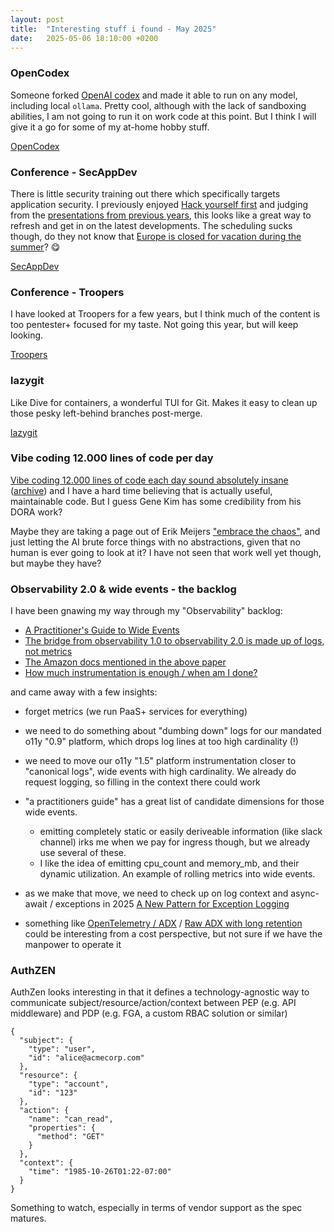 ```yaml
---
layout: post
title:  "Interesting stuff i found - May 2025"
date:   2025-05-06 18:10:00 +0200
---
```

### OpenCodex
Someone forked [OpenAI codex](https://github.com/openai/codex) and made it able to run on any model, including local `ollama`. Pretty cool, although with the lack of sandboxing abilities, I am not going to run it on work code at this point. But I think I will give it a go  for some of my at-home hobby stuff.

[OpenCodex](https://github.com/ymichael/open-codex)

### Conference - SecAppDev
There is little security training out there which specifically targets application security. I previously enjoyed [Hack yourself first](https://www.pluralsight.com/courses/hack-yourself-first) and judging from the [presentations from previous years](https://secappdev.org/previous/), this looks like a great way to refresh and get in on the latest developments. The scheduling sucks though, do they not know that [Europe is closed for vacation during the summer](https://knowyourmeme.com/photos/2092429-twitter-x)? 😋

[SecAppDev](https://secappdev.org/)

### Conference - Troopers
I have looked at Troopers for a few years, but I think much of the content is too pentester+ focused for my taste. Not going this year, but will keep looking.

[Troopers](https://troopers.de/)

### lazygit
Like Dive for containers, a wonderful TUI for Git. Makes it easy to clean up those pesky left-behind branches post-merge.

[lazygit](https://github.com/jesseduffield/lazygit)

### Vibe coding 12.000 lines of code per day
[Vibe coding 12.000 lines of code each day sound absolutely insane](https://www.linkedin.com/posts/realgenekim_vibe-coding-workshop-for-leaders-september-activity-7325638022572429314-HP7m) ([archive](http://web.archive.org/web/20250509070022/https://itrevolution.com/articles/vibe-coding-workshop-for-leaders/)) and I have a hard time believing that is actually useful, maintainable code. But I guess Gene Kim has some credibility from his DORA work?

Maybe they are taking a page out of Erik Meijers ["embrace the chaos"](https://x.com/headinthebox/status/1918030539958972507), and just letting the AI brute force things with no abstractions, given that no human is ever going to look at it? I have not seen that work well yet though, but maybe they have?

### Observability 2.0 & wide events - the backlog
I have been gnawing my way through my "Observability" backlog:

- [A Practitioner's Guide to Wide Events ](https://jeremymorrell.dev/blog/a-practitioners-guide-to-wide-events/)
- [The bridge from observability 1.0 to observability 2.0 is made up of logs, not metrics](https://www.honeycomb.io/resources/bridge-from-observability1dot0-2dot0-logs-not-metrics)
- [The Amazon docs mentioned in the above paper](https://aws.amazon.com/builders-library/instrumenting-distributed-systems-for-operational-visibility/#Request_log_best_practices)
- [How much instrumentation is enough / when am I done?](https://blog.toshokelectric.com/blog/how-much-is-enough/)

and came away with a few insights:

- forget metrics (we run PaaS+ services for everything)
- we need to do something about "dumbing down" logs for our mandated o11y "0.9" platform, which drops log lines at too high cardinality (!)
- we need to move our o11y "1.5" platform instrumentation closer to "canonical logs", wide events with high cardinality. We already do request logging, so filling in the context there could work
- "a practitioners guide" has a great list of candidate dimensions for those wide events. 
   - emitting completely static or easily deriveable information (like slack channel) irks me when we pay for ingress though, but we already use several of these.
   - I like the idea of emitting cpu_count and memory_mb, and their dynamic utilization. An example of rolling metrics into wide events.

- as we make that move, we need to check up on log context and async-await / exceptions in 2025 [A New Pattern for Exception Logging](https://blog.stephencleary.com/2020/06/a-new-pattern-for-exception-logging.html)
- something like [OpenTelemetry / ADX](https://learn.microsoft.com/en-us/azure/data-explorer/open-telemetry-connector?tabs=command-line) / [Raw ADX with long retention](https://mortenknudsen.net/?p=575) could be interesting from a cost perspective, but not sure if we have the manpower to operate it

### AuthZEN
AuthZen looks interesting in that it defines a technology-agnostic way to communicate subject/resource/action/context between PEP (e.g. API middleware) and PDP (e.g. FGA, a custom RBAC solution or similar)

```
{
  "subject": {
    "type": "user",
    "id": "alice@acmecorp.com"
  },
  "resource": {
    "type": "account",
    "id": "123"
  },
  "action": {
    "name": "can_read",
    "properties": {
      "method": "GET"
    }
  },
  "context": {
    "time": "1985-10-26T01:22-07:00"
  }
}
```
Something to watch, especially in terms of vendor support as the spec matures.
